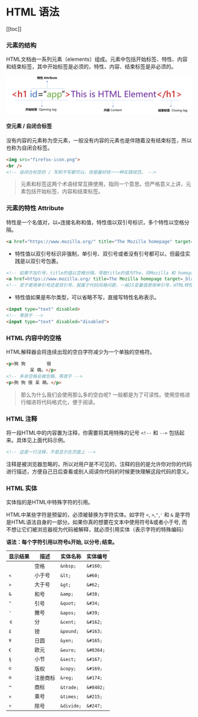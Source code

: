# HTML 语法

[[toc]]



### 元素的结构

HTML文档由一系列元素（elements）组成。元素中包括开始标签、特性、内容和结束标签，其中开始标签是必须的，特性、内容、结束标签是非必须的。

![html_element](./imgs/html_element.png)

#### 空元素 / 自闭合标签

没有内容的元素称为空元素，一般没有内容的元素也是伴随着没有结束标签，所以也称为自闭合标签。
```html
<img src="firefox-icon.png">
<br />
<!-- 自闭合标签的 / 写和不写都可以，但是最好统一一种实践规范。 -->
```
> 元素和标签这两个术语经常互换使用，指同一个意思。但严格意义上讲，元素包括开始标签、内容和结束标签。

### 元素的特性 Attribute

特性是一个名值对，以`=`连接名称和值，特性值以双引号标识，多个特性以空格分隔。
```html
<a href="https://www.mozilla.org/" title="The Mozilla homepage" target="_blank" >
```
- 特性值以双引号标识非强制，单引号、双引号或者没有引号都可以，但最佳实践是以双引号包裹。
```html
<!-- 如果不加引号，title的值以空格分隔，导致title的值为The，将Mozilla 和 homepage识别为无效的html特性 -->
<a href=https://www.mozilla.org/ title=The Mozilla homepage target=_blank >
<!-- 至于使用单引号还是双引号，就属于代码风格问题，一般JS变量值使用单引号，HTML特性值使用双引号 -->
```

- 特性值如果是布尔类型，可以省略不写，直接写特性名称表示。
```html
<input type="text" disabled>
<!-- 等效于 -->
<input type="text" disabled="disabled">
```

### HTML 内容中的空格

HTML解释器会将连续出现的空白字符减少为一个单独的空格符。

```html
<p>狗 狗        很
         呆 萌。</p>
<!-- 多余空格会被忽略，等效于 -->
<p>狗 狗 很 呆 萌。</p>
```
> 那么为什么我们会使用那么多的空白呢? 一般都是为了可读性。使用空格进行缩进将代码格式化，便于阅读。

### HTML 注释
将一段HTML中的内容置为注释，你需要将其用特殊的记号 `<!--` 和 `-->` 包括起来。具体见上面代码示例。

```html
<!-- 这是一行注释，不是显示在页面上 -->
```

注释是被浏览器忽略的，所以对用户是不可见的，注释的目的是允许你对你的代码进行描述，方便自己日后查看或别人阅读你代码的时候更快理解这段代码的意义。

### HTML 实体

实体指的是HTML中特殊字符的引用。

HTML中某些字符是预留的，必须被替换为字符实体。如字符 `<`, `>`,`"`,`'` 和 `&` 是字符是HTML语法自身的一部分。如果你真的想要在文本中使用符号&或者小于号, 而不想让它们被浏览器视为代码被解释，就必须引用实体（表示字符的特殊编码）

**语法：每个字符引用以符号`&`开始, 以分号`;`结束。**

显示结果|描述|实体名称|实体编号
--|--|--|--
` ` | 空格 | `&nbsp;` | `&#160;`
`<` | 小于号 | `&lt;` | `&#60;`
`>` | 大于号 | `&gt;` | `&#62;`
`&` | 和号 | `&amp;` | `&#38;`
`"`	| 引号 | `&quot;` | `&#34;`
`'` | 撇号 | `&apos;` | `&#39;`
`￠` | 分 | `&cent;` | `&#162;`
`£` | 镑 | `&pound;` | `&#163;`
`¥` | 日圆 | `&yen;` | `&#165;`
`€` | 欧元 | `&euro;` | `&#8364;`
`§` | 小节 | `&sect;` | `&#167;`
`©` | 版权 | `&copy;` | `&#169;`
`®` | 注册商标 | `&reg;` | `&#174;`
`™` | 商标 | `&trade;` | `&#8482;`
`×` | 乘号 | `&times;` | `&#215;`
`÷` | 除号 | `&divide;` | `&#247;`

